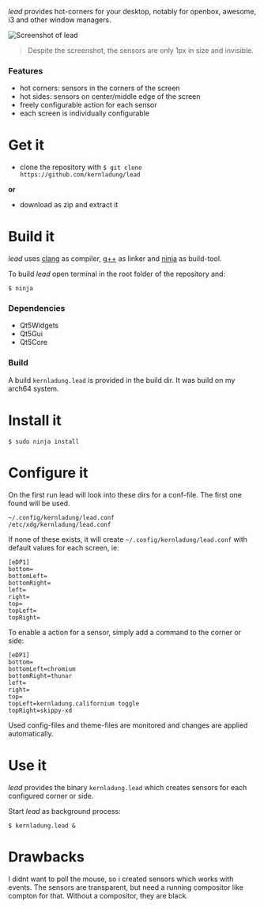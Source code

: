 *lead* provides hot-corners for your desktop, notably for openbox, awesome, i3 and other window managers.

![Screenshot of lead](https://github.com/kernladung/lead/blob/master/screenshot.png)
> Despite the screenshot, the sensors are only 1px in size and invisible.


### Features
- hot corners: sensors in the corners of the screen
- hot sides: sensors on center/middle edge of the screen
- freely configurable action for each sensor
- each screen is individually configurable


# Get it

- clone the repository with `$ git clone https://github.com/kernladung/lead`

**or**

- download as zip and extract it


# Build it

*lead* uses [clang](http://clang.llvm.org/) as compiler, [g++](https://gcc.gnu.org/) as linker and [ninja](https://github.com/ninja-build/ninja) as build-tool. 

To build *lead* open terminal in the root folder of the repository and:

    $ ninja

### Dependencies
- Qt5Widgets 
- Qt5Gui 
- Qt5Core

### Build

A build `kernladung.lead` is provided in the build dir. It was build on my arch64 system.


# Install it

    $ sudo ninja install


# Configure it

On the first run lead will look into these dirs for a conf-file. The first one found will be used.

    ~/.config/kernladung/lead.conf
    /etc/xdg/kernladung/lead.conf

If none of these exists, it will create `~/.config/kernladung/lead.conf` with default values for each screen, ie:

    [eDP1]
    bottom=
    bottomLeft=
    bottomRight=
    left=
    right=
    top=
    topLeft=
    topRight=

To enable a action for a sensor, simply add a command to the corner or side:

    [eDP1]
    bottom=
    bottomLeft=chromium
    bottomRight=thunar
    left=
    right=
    top=
    topLeft=kernladung.californium toggle
    topRight=skippy-xd

Used config-files and theme-files are monitored and changes are applied automatically.


# Use it

*lead* provides the binary `kernladung.lead` which creates sensors for each configured corner or side.

Start *lead* as background process:

    $ kernladung.lead &


# Drawbacks

I didnt want to poll the mouse, so i created sensors which works with events. The sensors are transparent, but need a running compositor like compton for that. Without a compositor, they are black.
